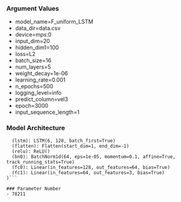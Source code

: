 ### Argument Values
- model_name=F_uniform_LSTM
- data_dir=data.csv
- device=mps:0
- input_dim=20
- hidden_dim1=100
- loss=L2
- batch_size=16
- num_layers=5
- weight_decay=1e-06
- learning_rate=0.001
- n_epochs=500
- logging_level=info
- predict_column=vel3
- epoch=3000
- input_sequence_length=1

### Model Architecture
```FLSTM(
  (lstm): LSTM(6, 128, batch_first=True)
  (flatten): Flatten(start_dim=1, end_dim=-1)
  (relu): ReLU()
  (bn0): BatchNorm1d(64, eps=1e-05, momentum=0.1, affine=True, track_running_stats=True)
  (fc0): Linear(in_features=128, out_features=64, bias=True)
  (fc1): Linear(in_features=64, out_features=3, bias=True)
)```

### Parameter Number
- 78211